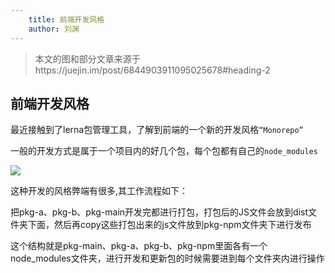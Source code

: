 ```yaml
---
    title: 前端开发风格
    author: 刘渊
---
```


> 本文的图和部分文章来源于https://juejin.im/post/6844903911095025678#heading-2

## 前端开发风格

最近接触到了lerna包管理工具，了解到前端的一个新的开发风格`“Monorepo”`

一般的开发方式是属于一个项目内的好几个包，每个包都有自己的`node_modules`

![](https://i.loli.net/2020/09/25/dYeRXLyVoAFcWxw.png)

这种开发的风格弊端有很多,其工作流程如下：

把pkg-a、pkg-b、pkg-main开发完都进行打包，打包后的JS文件会放到dist文件夹下面，然后再copy这些打包出来的js文件放到pkg-npm文件夹下进行发布

这个结构就是pkg-main、pkg-a、pkg-b、pkg-npm里面各有一个node_modules文件夹，进行开发和更新包的时候需要进到每个文件夹内进行操作


